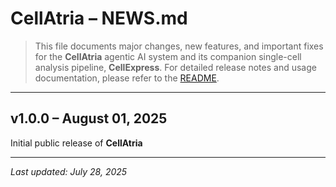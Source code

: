 # CellAtria – NEWS.md

> This file documents major changes, new features, and important fixes for the **CellAtria** agentic AI system and its companion single-cell analysis pipeline, **CellExpress**. For detailed release notes and usage documentation, please refer to the [README](./README.md).

---

## v1.0.0 – August 01, 2025

Initial public release of **CellAtria** 

---

*Last updated: July 28, 2025*